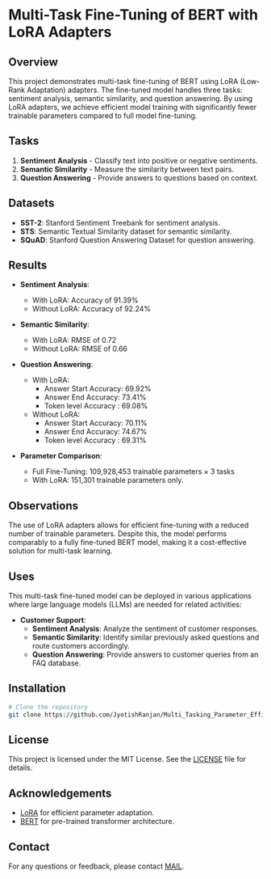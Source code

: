 # Multi-Task Fine-Tuning of BERT with LoRA Adapters

## Overview

This project demonstrates multi-task fine-tuning of BERT using LoRA (Low-Rank Adaptation) adapters. The fine-tuned model handles three tasks: sentiment analysis, semantic similarity, and question answering. By using LoRA adapters, we achieve efficient model training with significantly fewer trainable parameters compared to full model fine-tuning.

## Tasks

1. **Sentiment Analysis** - Classify text into positive or negative sentiments.
2. **Semantic Similarity** - Measure the similarity between text pairs.
3. **Question Answering** - Provide answers to questions based on context.

## Datasets

- **SST-2**: Stanford Sentiment Treebank for sentiment analysis.
- **STS**: Semantic Textual Similarity dataset for semantic similarity.
- **SQuAD**: Stanford Question Answering Dataset for question answering.

## Results

- **Sentiment Analysis**:
  - With LoRA: Accuracy of 91.39%
  - Without LoRA: Accuracy of 92.24%

- **Semantic Similarity**:
  - With LoRA: RMSE of 0.72
  - Without LoRA: RMSE of 0.66

- **Question Answering**:
  - With LoRA: 
    - Answer Start Accuracy: 69.92%
    - Answer End Accuracy: 73.41%
    - Token level Accuracy : 69.08%
  - Without LoRA:
    - Answer Start Accuracy: 70.11%
    - Answer End Accuracy: 74.67%
    - Token level Accuracy : 69.31%

- **Parameter Comparison**:
  - Full Fine-Tuning: 109,928,453 trainable parameters × 3 tasks
  - With LoRA: 151,301 trainable parameters only.
    
## Observations

The use of LoRA adapters allows for efficient fine-tuning with a reduced number of trainable parameters. Despite this, the model performs comparably to a fully fine-tuned BERT model, making it a cost-effective solution for multi-task learning.

## Uses

This multi-task fine-tuned model can be deployed in various applications where large language models (LLMs) are needed for related activities:

- **Customer Support**: 
  - **Sentiment Analysis**: Analyze the sentiment of customer responses.
  - **Semantic Similarity**: Identify similar previously asked questions and route customers accordingly.
  - **Question Answering**: Provide answers to customer queries from an FAQ database.

## Installation

```bash
# Clone the repository
git clone https://github.com/JyotishRanjan/Multi_Tasking_Parameter_Efficient_Bert.git

```


## License

This project is licensed under the MIT License. See the [LICENSE](LICENSE) file for details.

## Acknowledgements

- [LoRA](https://arxiv.org/abs/2006.10041) for efficient parameter adaptation.
- [BERT](https://arxiv.org/abs/1810.04805) for pre-trained transformer architecture.

## Contact

For any questions or feedback, please contact [MAIL](mailto:jyovicran@gmail.com).

